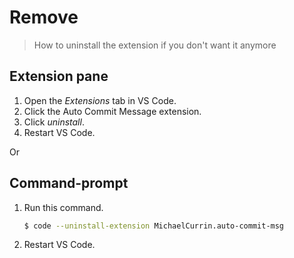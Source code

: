 # Remove
> How to uninstall the extension if you don't want it anymore


## Extension pane

1. Open the _Extensions_ tab in VS Code.
1. Click the Auto Commit Message extension.
1. Click _uninstall_.
1. Restart VS Code.

Or

## Command-prompt

1. Run this command.
    ```sh
    $ code --uninstall-extension MichaelCurrin.auto-commit-msg
    ```
2. Restart VS Code.
